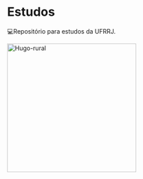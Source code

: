 # Estudos
💻Repositório para estudos da UFRRJ.

<img align="center" alt="Hugo-rural" height="300" width="300" src="https://institucional.ufrrj.br/ccs/files/2019/06/rural_logo03.png">
